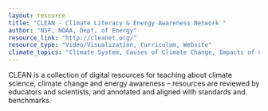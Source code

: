```yaml
---
layout: resource
title: "CLEAN - Climate Literacy & Energy Awareness Network "
author: "NSF, NOAA, Dept. of Energy"
resource_link: "http://cleanet.org/"
resource_type: "Video/Visualization, Curriculum, Website"
climate_topics: "Climate System, Causes of Climate Change, Impacts of Climate Change, Mitigation, Adaptation"
---
```


CLEAN is a collection of digital resources for teaching about climate science, climate change and energy awareness – resources are reviewed by educators and scientists, and annotated and aligned with standards and benchmarks.

